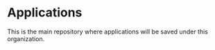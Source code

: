 # Applications
This is the main repository where applications will be saved under this organization.
